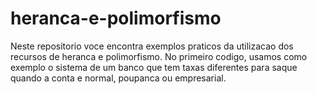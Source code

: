 # heranca-e-polimorfismo
Neste repositorio voce encontra exemplos praticos da utilizacao dos recursos de heranca e polimorfismo. No primeiro codigo, usamos como exemplo o sistema de um banco que tem taxas  diferentes para saque quando a conta e normal, poupanca ou empresarial.
